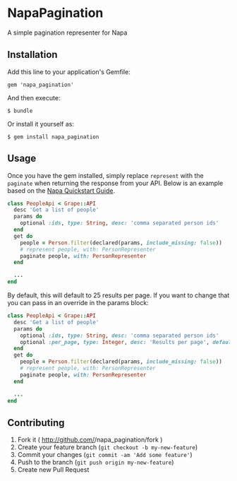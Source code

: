 # NapaPagination

A simple pagination representer for Napa

## Installation

Add this line to your application's Gemfile:

    gem 'napa_pagination'

And then execute:

    $ bundle

Or install it yourself as:

    $ gem install napa_pagination

## Usage
Once you have the gem installed, simply replace `represent` with the `paginate` when returning the response from your API. Below is an example based on the [Napa Quickstart Guide](https://github.com/bellycard/napa/blob/master/docs/quickstart.md).

```ruby
class PeopleApi < Grape::API
  desc 'Get a list of people'
  params do
    optional :ids, type: String, desc: 'comma separated person ids'
  end
  get do
    people = Person.filter(declared(params, include_missing: false))
    # represent people, with: PersonRepresenter
    paginate people, with: PersonRepresenter
  end

  ...
end
```

By default, this will default to 25 results per page. If you want to change that you can pass in an override in the params block:

```ruby
class PeopleApi < Grape::API
  desc 'Get a list of people'
  params do
    optional :ids, type: String, desc: 'comma separated person ids'
    optional :per_page, type: Integer, desc: 'Results per page', default: 100
  end
  get do
    people = Person.filter(declared(params, include_missing: false))
    # represent people, with: PersonRepresenter
    paginate people, with: PersonRepresenter
  end

  ...
end
```

## Contributing

1. Fork it ( http://github.com/<my-github-username>/napa_pagination/fork )
2. Create your feature branch (`git checkout -b my-new-feature`)
3. Commit your changes (`git commit -am 'Add some feature'`)
4. Push to the branch (`git push origin my-new-feature`)
5. Create new Pull Request
